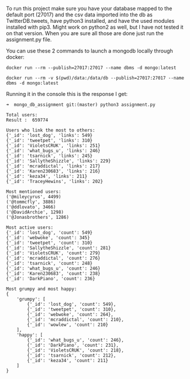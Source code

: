To run this project make sure you have your database mapped to the default port (27017) and the csv data imported into the db as TwitterDB.tweets, have python3 installed, and have the used modules installed with pip3. Might work on python2 as well, but I have not tested it on that version. When you are sure all those are done just run the assignment.py file.

You can use these 2 commands to launch a mongodb locally through docker:
```
docker run --rm --publish=27017:27017 --name dbms -d mongo:latest
```
```
docker run --rm -v $(pwd)/data:/data/db --publish=27017:27017 --name dbms -d mongo:latest
```


Running it in the console this is the response I get:
```
➜  mongo_db_assignment git:(master) python3 assignment.py

Total users:
Result :  659774

Users who link the most to others:
{'_id': 'lost_dog', 'links': 549}
{'_id': 'tweetpet', 'links': 310}
{'_id': 'VioletsCRUK', 'links': 251}
{'_id': 'what_bugs_u', 'links': 246}
{'_id': 'tsarnick', 'links': 245}
{'_id': 'SallytheShizzle', 'links': 229}
{'_id': 'mcraddictal', 'links': 217}
{'_id': 'Karen230683', 'links': 216}
{'_id': 'keza34', 'links': 211}
{'_id': 'TraceyHewins', 'links': 202}

Most mentioned users:
('@mileycyrus', 4499)
('@tommcfly', 3886)
('@ddlovato', 3466)
('@DavidArchie', 1298)
('@Jonasbrothers', 1286)

Most active users:
{'_id': 'lost_dog', 'count': 549}
{'_id': 'webwoke', 'count': 345}
{'_id': 'tweetpet', 'count': 310}
{'_id': 'SallytheShizzle', 'count': 281}
{'_id': 'VioletsCRUK', 'count': 279}
{'_id': 'mcraddictal', 'count': 276}
{'_id': 'tsarnick', 'count': 248}
{'_id': 'what_bugs_u', 'count': 246}
{'_id': 'Karen230683', 'count': 238}
{'_id': 'DarkPiano', 'count': 236}

Most grumpy and most happy:
{
	'grumpy': [
		{'_id': 'lost_dog', 'count': 549},
        {'_id': 'tweetpet', 'count': 310},
        {'_id': 'webwoke', 'count': 264},
        {'_id': 'mcraddictal', 'count': 210},
        {'_id': 'wowlew', 'count': 210}
    ],
 	'happy': [
 		{'_id': 'what_bugs_u', 'count': 246},
        {'_id': 'DarkPiano', 'count': 231},
        {'_id': 'VioletsCRUK', 'count': 218},
        {'_id': 'tsarnick', 'count': 212},
        {'_id': 'keza34', 'count': 211}
    ]
}
 